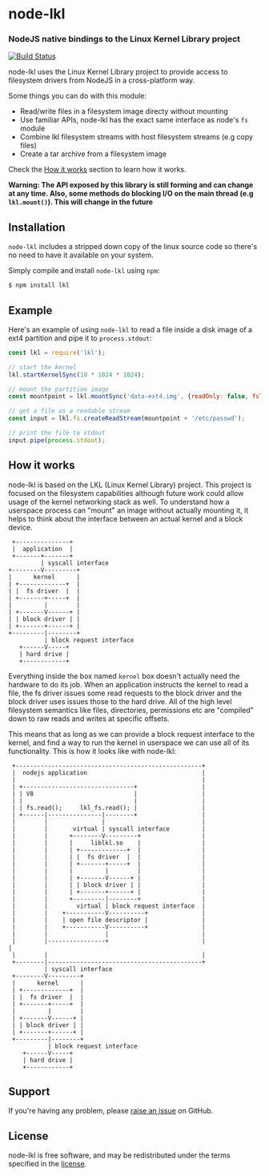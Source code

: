 node-lkl
=========
### NodeJS native bindings to the Linux Kernel Library project
[![Build Status](https://travis-ci.org/petrosagg/node-lkl.svg?branch=master)](https://travis-ci.org/petrosagg/node-lkl)

node-lkl uses the Linux Kernel Library project to provide access to filesystem drivers
from NodeJS in a cross-platform way.

Some things you can do with this module:

* Read/write files in a filesystem image directy without mounting
* Use familiar APIs, node-lkl has the exact same interface as node's `fs` module
* Combine lkl filesystem streams with host filesystem streams (e.g copy files)
* Create a tar archive from a filesystem image

Check the [How it works](#how-it-works) section to learn how it works.

**Warning: The API exposed by this library is still forming and can change at
any time.  Also, some methods do blocking I/O on the main thread (e.g
`lkl.mount()`). This will change in the future**

Installation
------------

`node-lkl` includes a stripped down copy of the linux source code so
there's no need to have it available on your system.

Simply compile and install `node-lkl` using `npm`:

``` bash
$ npm install lkl
```

Example
-------

Here's an example of using `node-lkl` to read a file inside a disk image of
a ext4 partition and pipe it to `process.stdout`:

``` javascript
const lkl = require('lkl');

// start the kernel
lkl.startKernelSync(10 * 1024 * 1024);

// mount the partition image
const mountpoint = lkl.mountSync('data-ext4.img', {readOnly: false, fsType: 'ext4'});

// get a file as a readable stream
const input = lkl.fs.createReadStream(mountpoint + '/etc/passwd');

// print the file to stdout
input.pipe(process.stdout);
```

How it works
------------

node-lkl is based on the LKL (Linux Kernel Library) project. This project is
focused on the filesystem capabilities although future work could allow usage
of the kernel networking stack as well. To understand how a userspace process
can "mount" an image without actually mounting it, it helps to think about the
interface between an actual kernel and a block device.

```
 +---------------+
 |  application  |
 +-------+-------+
         | syscall interface
+--------V---------+
|      kernel      |
| +-------------+  |
| |  fs driver  |  |
| +-------+-----+  |
|         |        |
| +-------V------+ |
| | block driver | |
| +-------+------+ |
+---------|--------+
          | block request interface
   +------V-----+
   | hard drive |
   +------------+
```

Everything inside the box named `kernel` box doesn't actually need the hardware
to do its job. When an application instructs the kernel to read a file, the fs
driver issues some read requests to the block driver and the block driver uses
issues those to the hard drive. All of the high level filesystem semantics like
files, directories, permissions etc are "compiled" down to raw reads and writes
at specific offsets.

This means that as long as we can provide a block request interface to the
kernel, and find a way to run the kernel in userspace we can use all of its
functionality. This is how it looks like with node-lkl:

```
 +----------------------------------------------------+
 |  nodejs application                                |
 |                                                    |
 | +-------------------------------+                  |
 | | V8                            |                  |
 | |                               |                  |
 | | fs.read();     lkl_fs.read(); |                  |
 | +------|---------------|--------+                  |
 |        |               |                           |
 |        |       virtual | syscall interface         |
 |        |      +--------V---------+                 |
 |        |      |     liblkl.so    |                 |
 |        |      | +-------------+  |                 |
 |        |      | |  fs driver  |  |                 |
 |        |      | +-------+-----+  |                 |
 |        |      |         |        |                 |
 |        |      | +-------V------+ |                 |
 |        |      | | block driver | |                 |
 |        |      | +-------+------+ |                 |
 |        |      +---------|--------+                 |
 |        |        virtual | block request interface  |
 |        |    +-----------V----------+               |
 |        |    | open file descriptor |               |
 |        |    +-----------V----------+               |
 |        |                |                          |
 |        |----------------+                          |                |
 |        |                                           |
 +--------|-------------------------------------------+
          | syscall interface
 +--------V---------+
 |      kernel      |
 | +-------------+  |
 | |  fs driver  |  |
 | +-------+-----+  |
 |         |        |
 | +-------V------+ |
 | | block driver | |
 | +-------+------+ |
 +---------|--------+
           | block request interface
    +------V-----+
    | hard drive |
    +------------+
```

Support
-------

If you're having any problem, please [raise an issue][github-issue] on GitHub.

License
-------

node-lkl is free software, and may be redistributed under the terms specified
in the [license].

[github-issue]: https://github.com/petrosagg/node-lkl/issues/new
[license]: https://github.com/petrosagg/node-lkl/blob/master/LICENSE
